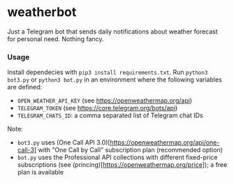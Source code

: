 # weatherbot
Just a Telegram bot that sends daily notifications about weather forecast for personal need. Nothing fancy. 

### Usage
Install dependecies with `pip3 install requirements.txt`. 
Run `python3 bot3.py` or `python3 bot.py` in an environment where the following variables are defined:
- `OPEN_WEATHER_API_KEY` (see https://openweathermap.org/api) 
- `TELEGRAM_TOKEN` (see https://core.telegram.org/bots/api)
- `TELEGRAM_CHATS_ID`: a comma separated list of Telegram chat IDs

Note:
- `bot3.py` uses (One Call API 3.0)[https://openweathermap.org/api/one-call-3] with "One Call by Call" subscription plan (recommended option)
- `bot.py` uses the Professional API collections with different fixed-price subscriptions (see (princing)[https://openweathermap.org/price]); a free plan is available  

